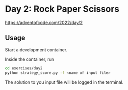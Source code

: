 # Day 2: Rock Paper Scissors

https://adventofcode.com/2022/day/2

## Usage

Start a development container. 

Inside the container, run 
```bash
cd exercises/day2
python strategy_score.py -f <name of input file>
```

The solution to you input file will be logged in the terminal.
